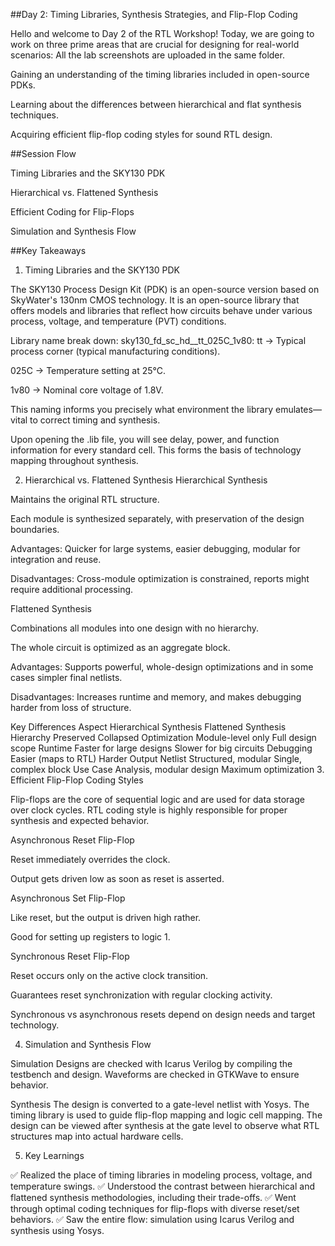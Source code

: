 ##Day 2: Timing Libraries, Synthesis Strategies, and Flip-Flop Coding

Hello and welcome to Day 2 of the RTL Workshop!
Today, we are going to work on three prime areas that are crucial for designing for real-world scenarios:
All the lab screenshots are uploaded in the same folder.

Gaining an understanding of the timing libraries included in open-source PDKs.

Learning about the differences between hierarchical and flat synthesis techniques.

Acquiring efficient flip-flop coding styles for sound RTL design.

##Session Flow

Timing Libraries and the SKY130 PDK

Hierarchical vs. Flattened Synthesis

Efficient Coding for Flip-Flops

Simulation and Synthesis Flow

##Key Takeaways

1. Timing Libraries and the SKY130 PDK

The SKY130 Process Design Kit (PDK) is an open-source version based on SkyWater's 130nm CMOS technology. It is an open-source library that offers models and libraries that reflect how circuits behave under various process, voltage, and temperature (PVT) conditions.

Library name break down: sky130_fd_sc_hd__tt_025C_1v80:
tt → Typical process corner (typical manufacturing conditions).

025C → Temperature setting at 25°C.

1v80 → Nominal core voltage of 1.8V.

This naming informs you precisely what environment the library emulates—vital to correct timing and synthesis. 

Upon opening the .lib file, you will see delay, power, and function information for every standard cell. This forms the basis of technology mapping throughout synthesis.

2. Hierarchical vs. Flattened Synthesis
Hierarchical Synthesis

Maintains the original RTL structure.

Each module is synthesized separately, with preservation of the design boundaries.

Advantages: Quicker for large systems, easier debugging, modular for integration and reuse.

Disadvantages: Cross-module optimization is constrained, reports might require additional processing.

Flattened Synthesis

Combinations all modules into one design with no hierarchy.

The whole circuit is optimized as an aggregate block.

Advantages: Supports powerful, whole-design optimizations and in some cases simpler final netlists.

Disadvantages: Increases runtime and memory, and makes debugging harder from loss of structure.

Key Differences
Aspect	Hierarchical Synthesis	Flattened Synthesis
Hierarchy	Preserved	Collapsed
Optimization
Module-level only
Full design scope
Runtime
Faster for large designs
Slower for big circuits
Debugging
Easier (maps to RTL)
Harder
Output Netlist
Structured, modular
Single, complex block
Use Case
Analysis, modular design
Maximum optimization
3. Efficient Flip-Flop Coding Styles

Flip-flops are the core of sequential logic and are used for data storage over clock cycles. RTL coding style is highly responsible for proper synthesis and expected behavior.

Asynchronous Reset Flip-Flop

Reset immediately overrides the clock.

Output gets driven low as soon as reset is asserted.

Asynchronous Set Flip-Flop

Like reset, but the output is driven high rather.

Good for setting up registers to logic 1.

Synchronous Reset Flip-Flop

Reset occurs only on the active clock transition.

Guarantees reset synchronization with regular clocking activity.

Synchronous vs asynchronous resets depend on design needs and target technology.

4. Simulation and Synthesis Flow

Simulation
Designs are checked with Icarus Verilog by compiling the testbench and design. Waveforms are checked in GTKWave to ensure behavior.

Synthesis
The design is converted to a gate-level netlist with Yosys. The timing library is used to guide flip-flop mapping and logic cell mapping. The design can be viewed after synthesis at the gate level to observe what RTL structures map into actual hardware cells.

5. Key Learnings

✅ Realized the place of timing libraries in modeling process, voltage, and temperature swings.
✅ Understood the contrast between hierarchical and flattened synthesis methodologies, including their trade-offs.
✅ Went through optimal coding techniques for flip-flops with diverse reset/set behaviors.
✅ Saw the entire flow: simulation using Icarus Verilog and synthesis using Yosys.
